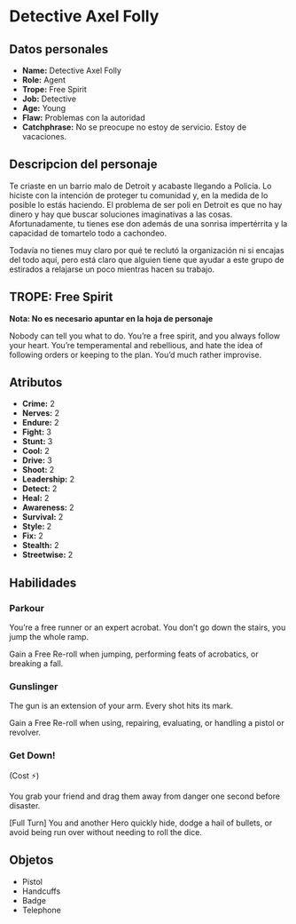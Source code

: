 
# Detective Axel Folly

## Datos personales

* **Name:** Detective Axel Folly
* **Role:** Agent
* **Trope:** Free Spirit
* **Job:** Detective
* **Age:** Young
* **Flaw:** Problemas con la autoridad
* **Catchphrase:** No se preocupe no estoy de servicio. Estoy de vacaciones.

## Descripcion del personaje

Te criaste en un barrio malo de Detroit y acabaste llegando a Policía. Lo hiciste con la intención de proteger tu comunidad y, en la medida de lo posible lo estás haciendo. El problema de ser poli en Detroit es que no hay dinero y hay que buscar soluciones imaginativas a las cosas. Afortunadamente, tu tienes ese don además de una sonrisa impertérrita y la capacidad de tomartelo todo a cachondeo.

Todavía no tienes muy claro por qué te reclutó la organización ni si encajas del todo aquí, pero está claro que alguien tiene que ayudar a este grupo de estirados a relajarse un poco mientras hacen su trabajo.


## TROPE: Free Spirit

**Nota: No es necesario apuntar en la hoja de personaje**

Nobody can tell you what to do. You’re a free spirit, and you always follow your heart. You’re temperamental and rebellious, and hate the idea of following orders or keeping to the plan. You’d much rather improvise.

## Atributos

* **Crime:** 2
* **Nerves:** 2
* **Endure:** 2
* **Fight:** 3
* **Stunt:** 3
* **Cool:** 2
* **Drive:** 3
* **Shoot:** 2
* **Leadership:** 2
* **Detect:** 2
* **Heal:** 2
* **Awareness:** 2
* **Survival:** 2
* **Style:** 2
* **Fix:** 2
* **Stealth:** 2
* **Streetwise:** 2


## Habilidades

### Parkour

You’re a free runner or an expert acrobat. You don’t go down the stairs, you jump the whole ramp.

Gain a Free Re-roll when jumping, performing feats of acrobatics, or breaking a fall.


### Gunslinger

The gun is an extension of your arm. Every shot hits its mark.

Gain a Free Re-roll when using, repairing, evaluating, or handling a pistol or revolver.


### Get Down!

(Cost ⚡)

You grab your friend and drag them away from danger one second before disaster.

[Full Turn] You and another Hero quickly hide, dodge a hail of bullets, or avoid being run over without needing to roll the dice.




## Objetos

* Pistol
* Handcuffs
* Badge
* Telephone

